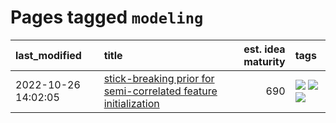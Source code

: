 # Pages tagged `modeling`

|last_modified|title|est. idea maturity|tags
|:---|:---|---:|:---|
|2022-10-26 14:02:05|[stick-breaking prior for semi-correlated feature initialization](../stickbreaking-init.md)|690|[![](https://img.shields.io/badge/tag-experimental-aa21fc)](../tags/experimental.md) [![](https://img.shields.io/badge/tag-modeling-869bd0)](../tags/modeling.md) [![](https://img.shields.io/badge/tag-wip-c4c41f)](../tags/wip.md)|